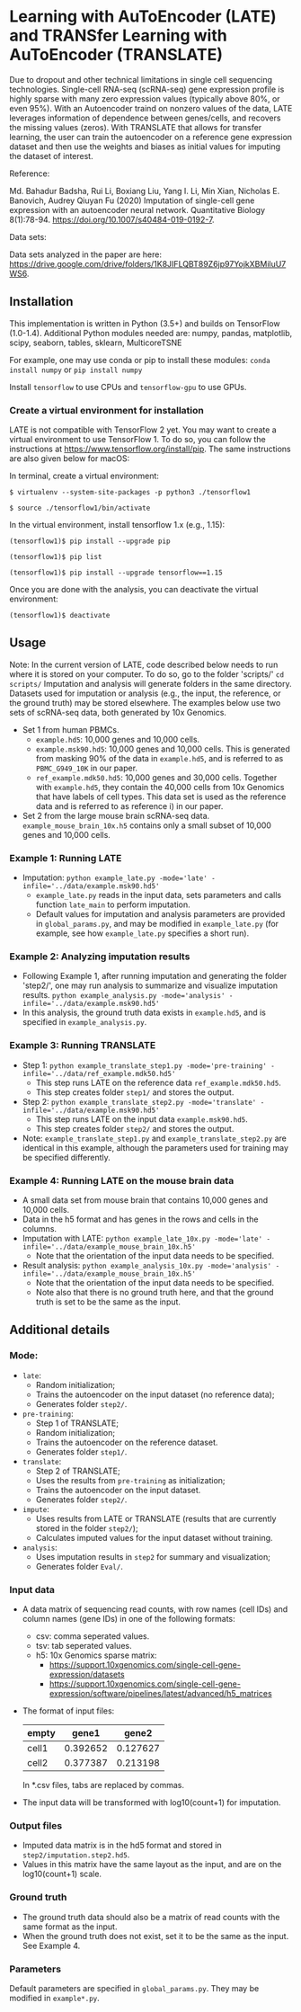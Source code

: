 # Learning with AuToEncoder (LATE) and TRANSfer Learning with AuToEncoder (TRANSLATE)
Due to dropout and other technical limitations in single cell sequencing technologies. Single-cell RNA-seq 
(scRNA-seq) gene expression profile is
highly sparse 
with many zero expression values (typically above 80%, or even 95%). With an Autoencoder traind on 
nonzero values of the data, LATE leverages information of dependence between genes/cells, and recovers the missing values (zeros). With TRANSLATE that allows for transfer learning, the user can train the autoencoder on a reference 
gene expression dataset and then use the weights and biases as initial values for imputing the dataset of interest.

Reference:

Md. Bahadur Badsha, Rui Li, Boxiang Liu, Yang I. Li, Min Xian, Nicholas E. Banovich, Audrey Qiuyan Fu (2020) 
Imputation of single-cell gene expression with an autoencoder neural network. Quantitative Biology 8(1):78-94. https://doi.org/10.1007/s40484-019-0192-7.

Data sets:

Data sets analyzed in the paper are here: https://drive.google.com/drive/folders/1K8JIFLQBT89Z6jp97YojkXBMiluU7WS6.

## Installation
This implementation is written in Python (3.5+) and builds on TensorFlow (1.0-1.4). Additional Python modules needed are:
numpy, pandas, matplotlib, scipy, seaborn, tables, sklearn, MulticoreTSNE

For example, one may use conda or pip to install these modules:
`conda install numpy` or `pip install numpy`

Install `tensorflow` to use CPUs and `tensorflow-gpu` to use GPUs.

### Create a virtual environment for installation
LATE is not compatible with TensorFlow 2 yet.  You may want to create a virtual environment to use TensorFlow 1.  To do so, you can follow the instructions at https://www.tensorflow.org/install/pip.  The same instructions are also given below for macOS:

In terminal, create a virtual environment:

`$ virtualenv --system-site-packages -p python3 ./tensorflow1`

`$ source ./tensorflow1/bin/activate`

In the virtual environment, install tensorflow 1.x (e.g., 1.15):

`(tensorflow1)$ pip install --upgrade pip`

`(tensorflow1)$ pip list`

`(tensorflow1)$ pip install --upgrade tensorflow==1.15`

Once you are done with the analysis, you can deactivate the virtual environment:

`(tensorflow1)$ deactivate`


## Usage
Note: In the current version of LATE, code described below needs to run where it is stored on your computer.  To do so, go to the folder 'scripts/'
`cd scripts/`
Imputation and analysis will generate folders in the same directory.  Datasets used for imputation or analysis (e.g., the input, the reference, or the ground truth) may be stored elsewhere.
The examples below use two sets of scRNA-seq data, both generated by 10x Genomics.
- Set 1 from human PBMCs.
  - `example.hd5`: 10,000 genes and 10,000 cells.  
  - `example.msk90.hd5`: 10,000 genes and 10,000 cells.  This is generated from masking 90% of the data in `example.hd5`, and is referred to as `PBMC_G949_10K` in our paper.
  - `ref_example.mdk50.hd5`: 10,000 genes and 30,000 cells.  Together with `example.hd5`, they contain the 40,000 cells from 10x Genomics that have labels of cell types.  This data set is used as the reference data and is referred to as reference i) in our paper.
- Set 2 from the large mouse brain scRNA-seq data.  `example_mouse_brain_10x.h5` contains only a small subset of 10,000 genes and 10,000 cells.    
### Example 1: Running LATE
- Imputation: `python example_late.py -mode='late' -infile='../data/example.msk90.hd5'`
  - `example_late.py` reads in the input data, sets parameters and calls function `late_main` to perform imputation.  
  - Default values for imputation and analysis parameters are provided in `global_params.py`, and may be modified in `example_late.py` (for example, see how `example_late.py` specifies a short run).
### Example 2: Analyzing imputation results
- Following Example 1, after running imputation and generating the folder 'step2/', one may run analysis to summarize and visualize imputation results. 
    `python example_analysis.py -mode='analysis' -infile='../data/example.msk90.hd5'`
- In this analysis, the ground truth data exists in `example.hd5`, and is specified in `example_analysis.py`.
### Example 3: Running TRANSLATE
- Step 1: `python example_translate_step1.py -mode='pre-training' -infile='../data/ref_example.mdk50.hd5'`
  - This step runs LATE on the reference data `ref_example.mdk50.hd5`.
  - This step creates folder `step1/` and stores the output.
- Step 2: `python example_translate_step2.py -mode='translate' -infile='../data/example.msk90.hd5'`
  - This step runs LATE on the input data `example.msk90.hd5`.
  - This step creates folder `step2/` and stores the output.
- Note: `example_translate_step1.py` and `example_translate_step2.py` are identical in this example, although the parameters used for training may be specified differently.
### Example 4: Running LATE on the mouse brain data
- A small data set from mouse brain that contains 10,000 genes and 10,000 cells.
- Data in the h5 format and has genes in the rows and cells in the columns.
- Imputation with LATE: `python example_late_10x.py -mode='late' -infile='../data/example_mouse_brain_10x.h5'`
  - Note that the orientation of the input data needs to be specified.
- Result analysis: `python example_analysis_10x.py -mode='analysis' -infile='../data/example_mouse_brain_10x.h5'`
  - Note that the orientation of the input data needs to be specified.
  - Note also that there is no ground truth here, and that the ground truth is set to be the same as the input.

## Additional details
### Mode: 
- `late`:
  - Random initialization;
  - Trains the autoencoder on the input dataset (no reference data);
  - Generates folder `step2/`.
- `pre-training`:
  - Step 1 of TRANSLATE;
  - Random initialization;
  - Trains the autoencoder on the reference dataset.
  - Generates folder `step1/`.
- `translate`:
  - Step 2 of TRANSLATE;
  - Uses the results from `pre-training` as initialization;
  - Trains the autoencoder on the input dataset.
  - Generates folder `step2/`.
- `impute`:
  - Uses results from LATE or TRANSLATE (results that are currently stored in the folder `step2/`);
  - Calculates imputed values for the input dataset without training.
- `analysis`:
  - Uses imputation results in `step2` for summary and visualization;
  - Generates folder `Eval/`.
  
### Input data
- A data matrix of sequencing read counts, with row names (cell IDs) and column names (gene IDs) in one of the following formats:
    - csv: comma seperated values.
    - tsv: tab seperated values.
    - h5: 10x Genomics sparse matrix:
        - https://support.10xgenomics.com/single-cell-gene-expression/datasets
        - https://support.10xgenomics.com/single-cell-gene-expression/software/pipelines/latest/advanced/h5_matrices

- The format of input files:
  
  empty|gene1|gene2
  ---|---|---
  cell1|0.392652|0.127627
  cell2|0.377387|0.213198

  In *.csv files, tabs are replaced by commas.
    
- The input data will be transformed with log10(count+1) for imputation.

### Output files

- Imputed data matrix is in the hd5 format and stored in `step2/imputation.step2.hd5`.  
- Values in this matrix have the same layout as the input, and are on the log10(count+1) scale.

### Ground truth
- The ground truth data should also be a matrix of read counts with the same format as the input.  
- When the ground truth does not exist, set it to be the same as the input.  See Example 4.

### Parameters
Default parameters are specified in `global_params.py`.  They may be modified in `example*.py`.  



